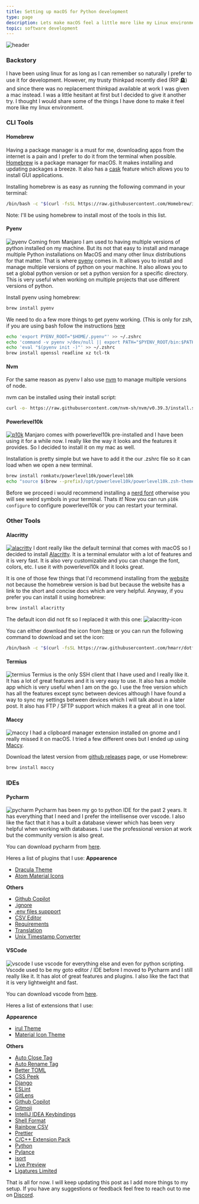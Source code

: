 ```yaml
---
title: Setting up macOS for Python development
type: page
description: Lets make macOS feel a little more like my Linux environment
topic: software development
---
```


![header](/images/posts/switching_to_macos/header.png)

### Backstory
I have been using linux for as long as I can remember so naturally I prefer to use it for development. However, my trusty thinkpad recently died (RIP 🪦) and since there was no replacement thinkpad available at work I was given a mac instead. I was a little hesitant at first but I decided to give it another try. I thought I would share some of the things I have done to make it feel more like my linux environment.

<!-- ### Tech Stack
I'll try to keep this list updated as I add more things to my setup.
- Python, Django, Flask, PostgreSQL, ZSH -->

### CLI Tools
#### Homebrew
Having a package manager is a must for me, downloading apps from the internet is a pain and I prefer to do it from the terminal when possible.
[Homebrew](https://brew.sh/) is a package manager for macOS. It makes installing and updating packages a breeze. It also has a [cask](https://formulae.brew.sh/cask/) feature which allows you to install GUI applications.

Installing homebrew is as easy as running the following command in your terminal:
```bash
/bin/bash -c "$(curl -fsSL https://raw.githubusercontent.com/Homebrew/install/HEAD/install.sh)"
```
Note: I'll be using homebrew to install most of the tools in this list.

#### Pyenv
![pyenv](https://raw.githubusercontent.com/pyenv/pyenv/master/terminal_output.png)
Coming from Manjaro I am used to having multiple versions of python installed on my machine. But its not that easy to install and manage multiple Python installations on MacOS and many other linux distributions for that matter. That is where [pyenv](https://github.com/pyenv/pyenv) comes in. It allows you to install and manage multiple versions of python on your machine. It also allows you to set a global python version or set a python version for a specific directory. This is very useful when working on multiple projects that use different versions of python.

Install pyenv using homebrew:
```bash
brew install pyenv
```
We need to do a few more things to get pyenv working. (This is only for zsh, if you are using bash follow the instructions [here](https://github.com/pyenv/pyenv#set-up-your-shell-environment-for-pyenv)
```bash
echo 'export PYENV_ROOT="$HOME/.pyenv"' >> ~/.zshrc
echo 'command -v pyenv >/dev/null || export PATH="$PYENV_ROOT/bin:$PATH"' >> ~/.zshrc
echo 'eval "$(pyenv init -)"' >> ~/.zshrc
brew install openssl readline xz tcl-tk
```

#### Nvm
For the same reason as pyenv I also use [nvm](https://github.com/nvm-sh/nvm) to manage multiple versions of node.

nvm can be installed using their install script:
```bash
curl -o- https://raw.githubusercontent.com/nvm-sh/nvm/v0.39.3/install.sh | bash
```

#### Powerlevel10k
[![p10k](/images/posts/switching_to_macos/powerlevel10k.png)](https://github.com/romkatv/powerlevel10k)
Manjaro comes with powerlevel10k pre-installed and I have been using it for a while now. I really like the way it looks and the features it provides. So I decided to install it on my mac as well.

Installation is pretty simple but we have to add it the our .zshrc file so it can load when we open a new terminal.
```bash
brew install romkatv/powerlevel10k/powerlevel10k
echo "source $(brew --prefix)/opt/powerlevel10k/powerlevel10k.zsh-theme" >>~/.zshrc
```
Before we proceed i would recommend installing a [nerd font](https://github.com/romkatv/powerlevel10k#meslo-nerd-font-patched-for-powerlevel10k) otherwise you will see weird symbols in your terminal.
Thats it! Now you can run `p10k configure` to configure powerlevel10k or you can restart your terminal.


### Other Tools
#### Alacritty
[![alacritty](https://user-images.githubusercontent.com/8886672/103264352-5ab0d500-49a2-11eb-8961-02f7da66c855.png)](https://github.com/alacritty/alacritty)
I dont really like the default terminal that comes with macOS so I decided to install [Alacritty](https://alacritty.org/). It is a terminal emulator with a lot of features and it is very fast. It is also very customizable and you can change the font, colors, etc. I use it with powerlevel10k and it looks great.

It is one of those few things that I'd recommend installing from the [website](https://alacritty.org/) not because the homebrew version is bad but because the website has a link to the short and concise docs which are very helpful.
Anyway, if you prefer you can install it using homebrew:
```bash
brew install alacritty
```

The default icon did not fit so I replaced it with this one:
![alacritty-icon](/images/posts/switching_to_macos/alacritty_icon.png)

You can either download the icon from [here](https://www.dropbox.com/s/0i4ez0el7paksg3/Alacritty.icns?dl=0) or you can run the following command to download and set the icon:
```bash
/bin/bash -c "$(curl -fsSL https://raw.githubusercontent.com/hmarr/dotfiles/main/bin/update-alacritty-icon.sh)"
```

#### Termius
![termius](https://www.techrepublic.com/wp-content/uploads/2023/02/termiusa.jpg)
Termius is the only SSH client that I have used and I really like it. It has a lot of great features and it is very easy to use. It also has a mobile app which is very useful when I am on the go. I use the free version which has all the features except sync between devices although I have found a way to sync my settings between devices which I will talk about in a later post.
It also has FTP / SFTP support which makes it a great all in one tool.


#### Maccy
![maccy](/images/posts/switching_to_macos/maccy-demo.gif)
I had a clipboard manager extension installed on gnome and I really missed it on macOS. I tried a few different ones but I ended up using [Maccy](https://maccy.app/).

Download the latest version from [github releases](https://github.com/p0deje/Maccy/releases/latest) page, or use Homebrew:
```bash
brew install maccy
```

### IDEs
#### Pycharm
![pycharm](/images/posts/switching_to_macos/pycharm.png)
Pycharm has been my go to python IDE for the past 2 years. It has everything that I need and I prefer the intellisense over vscode. I also like the fact that it has a built a database viewer which has been very helpful when working with databases. I use the professional version at work but the community version is also great.

You can download pycharm from [here](https://www.jetbrains.com/pycharm/download/#section=mac).

Heres a list of plugins that I use:
**Appearence**
- [Dracula Theme](https://plugins.jetbrains.com/plugin/12275-dracula-theme)
- [Atom Material Icons](https://plugins.jetbrains.com/plugin/10044-atom-material-icons)

**Others**
- [Github Copilot](https://plugins.jetbrains.com/plugin/17718-github-copilot)
- [.ignore](https://plugins.jetbrains.com/plugin/7495--ignore)
- [.env files suppport](https://plugins.jetbrains.com/plugin/9525--env-files-support)
- [CSV Editor](https://plugins.jetbrains.com/plugin/10037-csv-editor)
- [Requirements](https://plugins.jetbrains.com/plugin/10837-requirements)
- [Translation](https://plugins.jetbrains.com/plugin/8579-translation)
- [Unix Timestamp Converter](https://plugins.jetbrains.com/plugin/19499-unix-timestamp-converter)


#### VSCode
![vscode](/images/posts/switching_to_macos/vscode.png)
I use vscode for everything else and even for python scripting. Vscode used to be my goto editor / IDE before I moved to Pycharm and I still really like it. It has alot of great features and plugins. I also like the fact that it is very lightweight and fast.

You can download vscode from [here](https://code.visualstudio.com/download).

Heres a list of extensions that I use:

**Appearence**
- [irul Theme](https://marketplace.visualstudio.com/items?itemName=shelcia.irul-theme)
- [Material Icon Theme](https://marketplace.visualstudio.com/items?itemName=PKief.material-icon-theme)

**Others**
- [Auto Close Tag](https://marketplace.visualstudio.com/items?itemName=formulahendry.auto-close-tag)
- [Auto Rename Tag](https://marketplace.visualstudio.com/items?itemName=formulahendry.auto-rename-tag)
- [Better TOML](https://marketplace.visualstudio.com/items?itemName=bungcip.better-toml)
- [CSS Peek](https://marketplace.visualstudio.com/items?itemName=pranaygp.vscode-css-peek)
- [Django](https://marketplace.visualstudio.com/items?itemName=batisteo.vscode-django)
- [ESLint](https://marketplace.visualstudio.com/items?itemName=dbaeumer.vscode-eslint)
- [GitLens](https://marketplace.visualstudio.com/items?itemName=eamodio.gitlens)
- [Github Copilot](https://marketplace.visualstudio.com/items?itemName=GitHub.copilot)
- [Gitmoji](https://marketplace.visualstudio.com/items?itemName=seatonjiang.gitmoji-vscode)
- [IntelliJ IDEA Keybindings](https://marketplace.visualstudio.com/items?itemName=k--kato.intellij-idea-keybindings)
- [Shell Format](https://marketplace.visualstudio.com/items?itemName=foxundermoon.shell-format)
- [Rainbow CSV](https://marketplace.visualstudio.com/items?itemName=mechatroner.rainbow-csv)
- [Prettier](https://marketplace.visualstudio.com/items?itemName=esbenp.prettier-vscode)
- [C/C++ Extension Pack](https://marketplace.visualstudio.com/items?itemName=ms-vscode.cpptools-extension-pack)
- [Python](https://marketplace.visualstudio.com/items?itemName=ms-python.python)
- [Pylance](https://marketplace.visualstudio.com/items?itemName=ms-python.vscode-pylance)
- [isort](https://marketplace.visualstudio.com/items?itemName=ms-python.isort)
- [Live Preview](https://marketplace.visualstudio.com/items?itemName=ms-vscode.live-server)
- [Ligatures Limited](https://marketplace.visualstudio.com/items?itemName=kshetline.ligatures-limited)


That is all for now. I will keep updating this post as I add more things to my setup. If you have any suggestions or feedback feel free to reach out to me on [Discord](https://discord.com/users/280329281568112640).

<!-- {{< figure src="/images/thankyou.png" title="" >}} -->